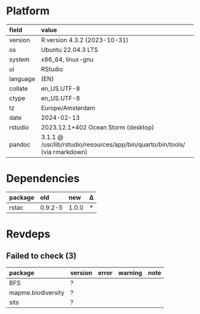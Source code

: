# Platform

|field    |value                                                                        |
|:--------|:----------------------------------------------------------------------------|
|version  |R version 4.3.2 (2023-10-31)                                                 |
|os       |Ubuntu 22.04.3 LTS                                                           |
|system   |x86_64, linux-gnu                                                            |
|ui       |RStudio                                                                      |
|language |(EN)                                                                         |
|collate  |en_US.UTF-8                                                                  |
|ctype    |en_US.UTF-8                                                                  |
|tz       |Europe/Amsterdam                                                             |
|date     |2024-02-13                                                                   |
|rstudio  |2023.12.1+402 Ocean Storm (desktop)                                          |
|pandoc   |3.1.1 @ /usr/lib/rstudio/resources/app/bin/quarto/bin/tools/ (via rmarkdown) |

# Dependencies

|package |old     |new   |Δ  |
|:-------|:-------|:-----|:--|
|rstac   |0.9.2-5 |1.0.0 |*  |

# Revdeps

## Failed to check (3)

|package            |version |error |warning |note |
|:------------------|:-------|:-----|:-------|:----|
|BFS                |?       |      |        |     |
|mapme.biodiversity |?       |      |        |     |
|sits               |?       |      |        |     |

